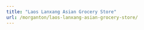 ```yaml
---
title: "Laos Lanxang Asian Grocery Store"
url: /morganton/laos-lanxang-asian-grocery-store/
---
```

